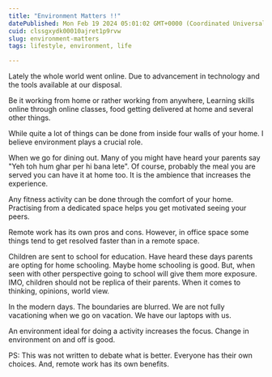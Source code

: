 ```yaml
---
title: "Environment Matters !!"
datePublished: Mon Feb 19 2024 05:01:02 GMT+0000 (Coordinated Universal Time)
cuid: clssgxydk00010ajret1p9rvw
slug: environment-matters
tags: lifestyle, environment, life

---
```


Lately the whole world went online. Due to advancement in technology and the tools available at our disposal.

Be it working from home or rather working from anywhere, Learning skills online through online classes, food getting delivered at home and several other things.

While quite a lot of things can be done from inside four walls of your home. I believe environment plays a crucial role.

When we go for dining out. Many of you might have heard your parents say "Yeh toh hum ghar per hi bana lete". Of course, probably the meal you are served you can have it at home too. It is the ambience that increases the experience.

Any fitness activity can be done through the comfort of your home. Practising from a dedicated space helps you get motivated seeing your peers.

Remote work has its own pros and cons. However, in office space some things tend to get resolved faster than in a remote space.

Children are sent to school for education. Have heard these days parents are opting for home schooling. Maybe home schooling is good. But, when seen with other perspective going to school will give them more exposure. IMO, children should not be replica of their parents. When it comes to thinking, opinions, world view.

In the modern days. The boundaries are blurred. We are not fully vacationing when we go on vacation. We have our laptops with us.

An environment ideal for doing a activity increases the focus. Change in environment on and off is good.

PS: This was not written to debate what is better. Everyone has their own choices. And, remote work has its own benefits.